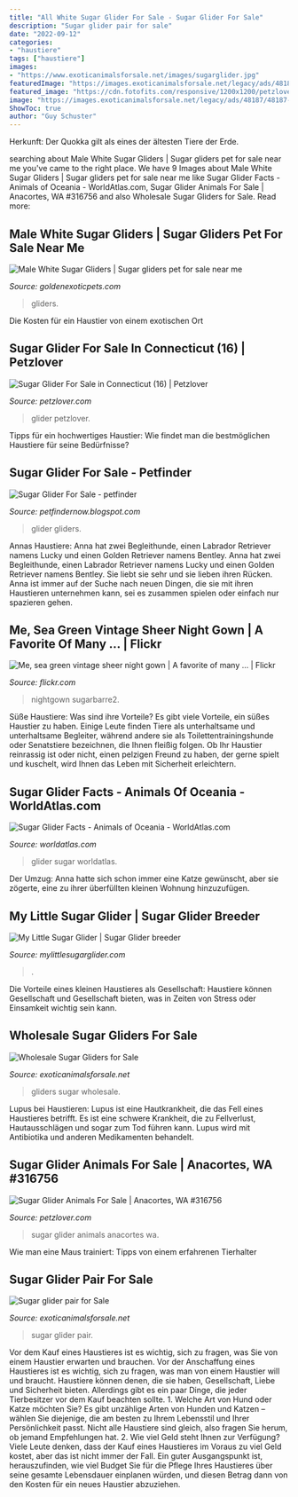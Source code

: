 ```yaml
---
title: "All White Sugar Glider For Sale - Sugar Glider For Sale"
description: "Sugar glider pair for sale"
date: "2022-09-12"
categories:
- "haustiere"
tags: ["haustiere"]
images:
- "https://www.exoticanimalsforsale.net/images/sugarglider.jpg"
featuredImage: "https://images.exoticanimalsforsale.net/legacy/ads/48187/48187-8D6E2A7B63DB4E46A33C.jpg"
featured_image: "https://cdn.fotofits.com/responsive/1200x1200/petzlover/gallery/img/l/sugar-glider-748301.png"
image: "https://images.exoticanimalsforsale.net/legacy/ads/48187/48187-8D6E2A7B63DB4E46A33C.jpg"
ShowToc: true
author: "Guy Schuster"
---
```



Herkunft: Der Quokka gilt als eines der ältesten Tiere der Erde.

	

		
searching about Male White Sugar Gliders | Sugar gliders pet for sale near me you've came to the right place. We have 9 Images about Male White Sugar Gliders | Sugar gliders pet for sale near me like Sugar Glider Facts - Animals of Oceania - WorldAtlas.com, Sugar Glider Animals For Sale | Anacortes, WA #316756 and also Wholesale Sugar Gliders for Sale. Read more:
		
    
## Male White Sugar Gliders | Sugar Gliders Pet For Sale Near Me

<img loading=lazy src="https://goldenexoticpets.com/product/male-white-sugar-gliders/1208e8dbb180143df1a5e120a0d3e49f.jpg" onerror="this.onerror=null;this.src='https://tse2.mm.bing.net/th?id=OIP.qKxEuB3mzzL8NPQqFPb9JgHaJ4&amp;pid=15.1';" alt="Male White Sugar Gliders | Sugar gliders pet for sale near me">

_Source: goldenexoticpets.com_

>gliders. 

	

Die Kosten für ein Haustier von einem exotischen Ort

    
## Sugar Glider For Sale In Connecticut (16) | Petzlover

<img loading=lazy src="https://cdn.fotofits.com/responsive/1200x1200/petzlover/gallery/img/l/sugar-glider-748301.png" onerror="this.onerror=null;this.src='https://tse1.mm.bing.net/th?id=OIP.mwOqEMhquQ4u36Fys240NQHaGd&amp;pid=15.1';" alt="Sugar Glider For Sale in Connecticut (16) | Petzlover">

_Source: petzlover.com_

>glider petzlover. 

	

Tipps für ein hochwertiges Haustier: Wie findet man die bestmöglichen Haustiere für seine Bedürfnisse?

    
## Sugar Glider For Sale - Petfinder

<img loading=lazy src="https://www.exoticanimalsforsale.net/images/sugarglider.jpg" onerror="this.onerror=null;this.src='https://tse3.mm.bing.net/th?id=OIP.YFivG7aId8hKchGQM5ijwQAAAA&amp;pid=15.1';" alt="Sugar Glider For Sale - petfinder">

_Source: petfindernow.blogspot.com_

>glider gliders. 

	

Annas Haustiere: Anna hat zwei Begleithunde, einen Labrador Retriever namens Lucky und einen Golden Retriever namens Bentley.
Anna hat zwei Begleithunde, einen Labrador Retriever namens Lucky und einen Golden Retriever namens Bentley. Sie liebt sie sehr und sie lieben ihren Rücken. Anna ist immer auf der Suche nach neuen Dingen, die sie mit ihren Haustieren unternehmen kann, sei es zusammen spielen oder einfach nur spazieren gehen.

    
## Me, Sea Green Vintage Sheer Night Gown | A Favorite Of Many … | Flickr

<img loading=lazy src="http://c1.staticflickr.com/6/5091/5558261449_7d17ff19d2.jpg" onerror="this.onerror=null;this.src='https://tse2.mm.bing.net/th?id=OIP.7xzcXG8adeNYMMSdbhlLLAAAAA&amp;pid=15.1';" alt="Me, sea green vintage sheer night gown | A favorite of many … | Flickr">

_Source: flickr.com_

>nightgown sugarbarre2. 

	

Süße Haustiere: Was sind ihre Vorteile?
Es gibt viele Vorteile, ein süßes Haustier zu haben. Einige Leute finden Tiere als unterhaltsame und unterhaltsame Begleiter, während andere sie als Toilettentrainingshunde oder Senatstiere bezeichnen, die Ihnen fleißig folgen. Ob Ihr Haustier reinrassig ist oder nicht, einen pelzigen Freund zu haben, der gerne spielt und kuschelt, wird Ihnen das Leben mit Sicherheit erleichtern.

    
## Sugar Glider Facts - Animals Of Oceania - WorldAtlas.com

<img loading=lazy src="https://www.worldatlas.com/r/w1200-h630-c1200x630/upload/fe/96/a0/shutterstock-227312101.jpg" onerror="this.onerror=null;this.src='https://tse1.mm.bing.net/th?id=OIP.WcMdrlFRIl07zFvBSspNxwHaE8&amp;pid=15.1';" alt="Sugar Glider Facts - Animals of Oceania - WorldAtlas.com">

_Source: worldatlas.com_

>glider sugar worldatlas. 

	

Der Umzug: Anna hatte sich schon immer eine Katze gewünscht, aber sie zögerte, eine zu ihrer überfüllten kleinen Wohnung hinzuzufügen.

    
## My Little Sugar Glider | Sugar Glider Breeder

<img loading=lazy src="https://www.mylittlesugarglider.com/wp-content/uploads/2019/02/bluegrid_1200x396.jpg" onerror="this.onerror=null;this.src='https://tse4.mm.bing.net/th?id=OIP.l99mIjqh2xCsGkHcX8T68QHaCc&amp;pid=15.1';" alt="My Little Sugar Glider | Sugar Glider breeder">

_Source: mylittlesugarglider.com_

>. 

	

Die Vorteile eines kleinen Haustieres als Gesellschaft: Haustiere können Gesellschaft und Gesellschaft bieten, was in Zeiten von Stress oder Einsamkeit wichtig sein kann.

    
## Wholesale Sugar Gliders For Sale

<img loading=lazy src="https://images.exoticanimalsforsale.net/legacy/ads/48187/48187-8D6E2A7B63DB4E46A33C.jpg" onerror="this.onerror=null;this.src='https://tse1.mm.bing.net/th?id=OIP.g6PQu9le6DWbjMBruoZWRwAAAA&amp;pid=15.1';" alt="Wholesale Sugar Gliders for Sale">

_Source: exoticanimalsforsale.net_

>gliders sugar wholesale. 

	

Lupus bei Haustieren:
Lupus ist eine Hautkrankheit, die das Fell eines Haustieres betrifft. Es ist eine schwere Krankheit, die zu Fellverlust, Hautausschlägen und sogar zum Tod führen kann. Lupus wird mit Antibiotika und anderen Medikamenten behandelt.

    
## Sugar Glider Animals For Sale | Anacortes, WA #316756

<img loading=lazy src="https://cdn.fotofits.com/responsive/1200x1200/petzlover/gallery/img/l/sugar-glider-798227.jpeg" onerror="this.onerror=null;this.src='https://tse3.mm.bing.net/th?id=OIP.sN9RVlz33c6cmi15LUefgAHaJ4&amp;pid=15.1';" alt="Sugar Glider Animals For Sale | Anacortes, WA #316756">

_Source: petzlover.com_

>sugar glider animals anacortes wa. 

	

Wie man eine Maus trainiert: Tipps von einem erfahrenen Tierhalter

    
## Sugar Glider Pair For Sale

<img loading=lazy src="https://images.exoticanimalsforsale.net/legacy/ads/45649/45649-2B44D9C6C04F4A24A48C.jpg" onerror="this.onerror=null;this.src='https://tse1.mm.bing.net/th?id=OIP.ZzFijw7-KuIL4jdTgUxWRwHaFj&amp;pid=15.1';" alt="Sugar glider pair for Sale">

_Source: exoticanimalsforsale.net_

>sugar glider pair. 

	

Vor dem Kauf eines Haustieres ist es wichtig, sich zu fragen, was Sie von einem Haustier erwarten und brauchen.
Vor der Anschaffung eines Haustieres ist es wichtig, sich zu fragen, was man von einem Haustier will und braucht. Haustiere können denen, die sie haben, Gesellschaft, Liebe und Sicherheit bieten. Allerdings gibt es ein paar Dinge, die jeder Tierbesitzer vor dem Kauf beachten sollte. 1. Welche Art von Hund oder Katze möchten Sie? Es gibt unzählige Arten von Hunden und Katzen – wählen Sie diejenige, die am besten zu Ihrem Lebensstil und Ihrer Persönlichkeit passt. Nicht alle Haustiere sind gleich, also fragen Sie herum, ob jemand Empfehlungen hat. 2. Wie viel Geld steht Ihnen zur Verfügung? Viele Leute denken, dass der Kauf eines Haustieres im Voraus zu viel Geld kostet, aber das ist nicht immer der Fall. Ein guter Ausgangspunkt ist, herauszufinden, wie viel Budget Sie für die Pflege Ihres Haustieres über seine gesamte Lebensdauer einplanen würden, und diesen Betrag dann von den Kosten für ein neues Haustier abzuziehen.

